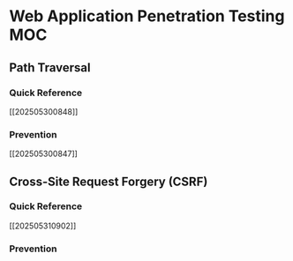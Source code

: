 # Web Application Penetration Testing MOC

## Path Traversal

### Quick Reference
[[202505300848]]
### Prevention
[[202505300847]]

## Cross-Site Request Forgery (CSRF)

### Quick Reference
[[202505310902]]

### Prevention